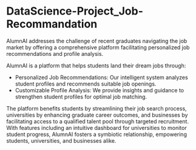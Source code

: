 # DataScience-Project_Job-Recommandation

AlumnAI addresses the challenge of recent graduates navigating the job market by offering a comprehensive platform facilitating personalized job recommendations and profile analysis.

AlumnAI is a platform that helps students land their dream jobs through:
- Personalized Job Recommendations: Our intelligent system analyzes student profiles and recommends suitable job openings.
- Customizable Profile Analysis: We provide insights and guidance to strengthen student profiles for optimal job matching.

The platform benefits students by streamlining their job search process, universities by enhancing graduate career outcomes, and businesses by facilitating access to a qualified talent pool through targeted recruitment. With features including an intuitive dashboard for universities to monitor student progress, AlumnAI fosters a symbiotic relationship, empowering students, universities, and businesses alike.
